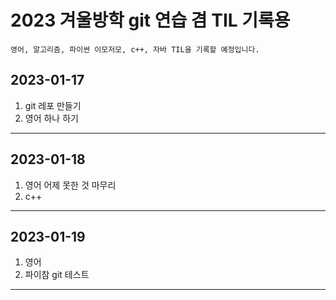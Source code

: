 2023 겨울방학 git 연습 겸 TIL 기록용
======================================

	영어, 알고리즘, 파이썬 이모저모, c++, 자바 TIL을 기록할 예정입니다.

## 2023-01-17
1. git 레포 만들기
2. 영어 하나 하기
<hr/>

## 2023-01-18
1. 영어 어제 못한 것 마무리
2. c++
<hr/>

## 2023-01-19
1. 영어
2. 파이참 git 테스트

<hr/>